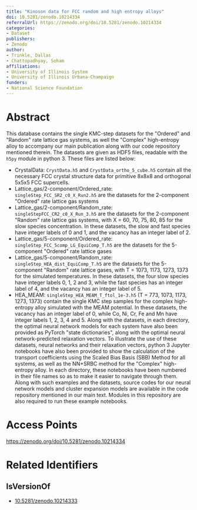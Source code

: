 ```yaml
---
title: "Kinoson data for FCC random and high entropy alloys"
doi: 10.5281/zenodo.10214334
referralUrl: https://zenodo.org/doi/10.5281/zenodo.10214334
categories:
- Dataset
publishers:
- Zenodo
author:
- Trinkle, Dallas
- Chattopadhyay, Soham
affiliations:
- University of Illinois System
- University of Illinois Urbana-Champaign
funders:
- National Science Foundation
---
```


# Abstract
This database contains the single KMC-step datasets for the "Ordered" and "Random" rate lattice gas systems, as well the "Complex" high-entropy alloy to accompany our main publication along with our code repository mentioned therein. The datasets are given as HDF5 files, readable with the `h5py` module in python 3. These files are listed below:
* CrystalData: `CrystData.h5` and `CrystData_ortho_5_cube.h5` contain all the necessary FCC crystal structure data for primitive 8x8x8 and orthogonal 5x5x5 FCC supercells.
* Lattice_gas/2-component/Ordered_rate: `singleStep_FCC_SR2_c0_X_Run2.h5` are the datasets for the 2-component "Ordered" rate lattice gas systems
* Lattice_gas/2-component/Random_rate: `singleStepFCC_CR2_c0_X_Run_3.h5` are the datasets for the 2-component "Random" rate lattice gas systems, with X = 60, 70, 75, 80, 85 for the slow species concentration. In these datasets, the slow and fast species have integer labels of 0 and 1, and the vacancy has an integer label of 2.
* Lattice_gas/5-component/Ordered_rate: `singleStep_FCC_5comp_LG_EquiComp_T.h5` are the datasets for the 5-component "Ordered" rate lattice gases
* Lattice_gas/5-component/Random_rate: `singleStep_HEA_dist_EquiComp_T.h5` are the datasets for the 5-component "Random" rate lattice gases, with T = 1073, 1173, 1273, 1373 for the simulated temperatures. In these datasets, the four slow species have integer labels 0, 1, 2 and 3, while the fast species has an integer label of 4, and the vacancy has an integer label of 5.
* HEA_MEAM: `singleStep_HEA_MEAM_T_ftol_1e-3.h5` (T = 773, 1073, 1173, 1273, 1373) contain the single KMC step samples for the complex high-entropy alloy simulated with the MEAM potential. In these datasets, the vacancy has an integer label of 0, while Co, Ni, Cr, Fe and Mn have integer labels 1, 2, 3, 4 and 5.
Along with the datasets, in each directory, the optimal neural network models for each system have also been provided as PyTorch "state dictionaries", along with the optimal neural network-predicted relaxation vectors. To illustrate the use of these datasets, neural networks and their relaxation vectors, python 3 Jupyter notebooks have also been provided to show the calculation of the transport coefficients using the Scaled Bias Basis (SBB) Method for all systems, as well as the NN+SRBC method for the "Complex" high-entropy alloy. In each directory, these notebooks have been numbered in their file names so as to make it easier to navigate through them. Along with such examples and the datasets, source codes for our neural network models and cluster expansion models are available in the code repository mentioned in our main text. Modules in this repository are also required to run these example notebooks.
 

# Access Points
https://zenodo.org/doi/10.5281/zenodo.10214334

# Related Identifiers
## IsVersionOf
- [10.5281/zenodo.10214333](../../10.5281/zenodo.10214333/)